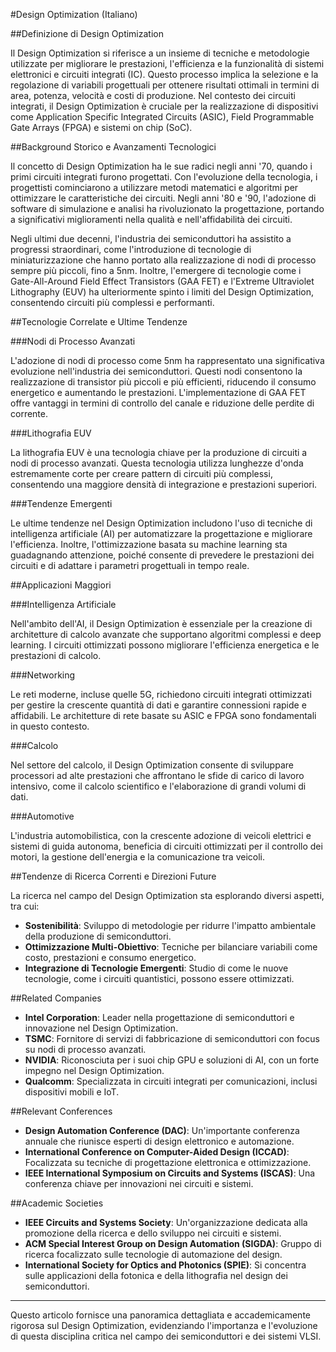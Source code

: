 #Design Optimization (Italiano)

##Definizione di Design Optimization

Il Design Optimization si riferisce a un insieme di tecniche e metodologie utilizzate per migliorare le prestazioni, l'efficienza e la funzionalità di sistemi elettronici e circuiti integrati (IC). Questo processo implica la selezione e la regolazione di variabili progettuali per ottenere risultati ottimali in termini di area, potenza, velocità e costi di produzione. Nel contesto dei circuiti integrati, il Design Optimization è cruciale per la realizzazione di dispositivi come Application Specific Integrated Circuits (ASIC), Field Programmable Gate Arrays (FPGA) e sistemi on chip (SoC).

##Background Storico e Avanzamenti Tecnologici

Il concetto di Design Optimization ha le sue radici negli anni '70, quando i primi circuiti integrati furono progettati. Con l'evoluzione della tecnologia, i progettisti cominciarono a utilizzare metodi matematici e algoritmi per ottimizzare le caratteristiche dei circuiti. Negli anni '80 e '90, l'adozione di software di simulazione e analisi ha rivoluzionato la progettazione, portando a significativi miglioramenti nella qualità e nell'affidabilità dei circuiti.

Negli ultimi due decenni, l'industria dei semiconduttori ha assistito a progressi straordinari, come l'introduzione di tecnologie di miniaturizzazione che hanno portato alla realizzazione di nodi di processo sempre più piccoli, fino a 5nm. Inoltre, l'emergere di tecnologie come i Gate-All-Around Field Effect Transistors (GAA FET) e l'Extreme Ultraviolet Lithography (EUV) ha ulteriormente spinto i limiti del Design Optimization, consentendo circuiti più complessi e performanti.

##Tecnologie Correlate e Ultime Tendenze

###Nodi di Processo Avanzati

L'adozione di nodi di processo come 5nm ha rappresentato una significativa evoluzione nell'industria dei semiconduttori. Questi nodi consentono la realizzazione di transistor più piccoli e più efficienti, riducendo il consumo energetico e aumentando le prestazioni. L'implementazione di GAA FET offre vantaggi in termini di controllo del canale e riduzione delle perdite di corrente.

###Lithografia EUV

La lithografia EUV è una tecnologia chiave per la produzione di circuiti a nodi di processo avanzati. Questa tecnologia utilizza lunghezze d'onda estremamente corte per creare pattern di circuiti più complessi, consentendo una maggiore densità di integrazione e prestazioni superiori.

###Tendenze Emergenti

Le ultime tendenze nel Design Optimization includono l'uso di tecniche di intelligenza artificiale (AI) per automatizzare la progettazione e migliorare l'efficienza. Inoltre, l'ottimizzazione basata su machine learning sta guadagnando attenzione, poiché consente di prevedere le prestazioni dei circuiti e di adattare i parametri progettuali in tempo reale.

##Applicazioni Maggiori

###Intelligenza Artificiale

Nell'ambito dell'AI, il Design Optimization è essenziale per la creazione di architetture di calcolo avanzate che supportano algoritmi complessi e deep learning. I circuiti ottimizzati possono migliorare l'efficienza energetica e le prestazioni di calcolo.

###Networking

Le reti moderne, incluse quelle 5G, richiedono circuiti integrati ottimizzati per gestire la crescente quantità di dati e garantire connessioni rapide e affidabili. Le architetture di rete basate su ASIC e FPGA sono fondamentali in questo contesto.

###Calcolo

Nel settore del calcolo, il Design Optimization consente di sviluppare processori ad alte prestazioni che affrontano le sfide di carico di lavoro intensivo, come il calcolo scientifico e l'elaborazione di grandi volumi di dati.

###Automotive

L'industria automobilistica, con la crescente adozione di veicoli elettrici e sistemi di guida autonoma, beneficia di circuiti ottimizzati per il controllo dei motori, la gestione dell'energia e la comunicazione tra veicoli.

##Tendenze di Ricerca Correnti e Direzioni Future

La ricerca nel campo del Design Optimization sta esplorando diversi aspetti, tra cui:

- **Sostenibilità**: Sviluppo di metodologie per ridurre l'impatto ambientale della produzione di semiconduttori.
- **Ottimizzazione Multi-Obiettivo**: Tecniche per bilanciare variabili come costo, prestazioni e consumo energetico.
- **Integrazione di Tecnologie Emergenti**: Studio di come le nuove tecnologie, come i circuiti quantistici, possono essere ottimizzati.

##Related Companies

- **Intel Corporation**: Leader nella progettazione di semiconduttori e innovazione nel Design Optimization.
- **TSMC**: Fornitore di servizi di fabbricazione di semiconduttori con focus su nodi di processo avanzati.
- **NVIDIA**: Riconosciuta per i suoi chip GPU e soluzioni di AI, con un forte impegno nel Design Optimization.
- **Qualcomm**: Specializzata in circuiti integrati per comunicazioni, inclusi dispositivi mobili e IoT.

##Relevant Conferences

- **Design Automation Conference (DAC)**: Un'importante conferenza annuale che riunisce esperti di design elettronico e automazione.
- **International Conference on Computer-Aided Design (ICCAD)**: Focalizzata su tecniche di progettazione elettronica e ottimizzazione.
- **IEEE International Symposium on Circuits and Systems (ISCAS)**: Una conferenza chiave per innovazioni nei circuiti e sistemi.

##Academic Societies

- **IEEE Circuits and Systems Society**: Un'organizzazione dedicata alla promozione della ricerca e dello sviluppo nei circuiti e sistemi.
- **ACM Special Interest Group on Design Automation (SIGDA)**: Gruppo di ricerca focalizzato sulle tecnologie di automazione del design.
- **International Society for Optics and Photonics (SPIE)**: Si concentra sulle applicazioni della fotonica e della lithografia nel design dei semiconduttori.

---

Questo articolo fornisce una panoramica dettagliata e accademicamente rigorosa sul Design Optimization, evidenziando l'importanza e l'evoluzione di questa disciplina critica nel campo dei semiconduttori e dei sistemi VLSI.